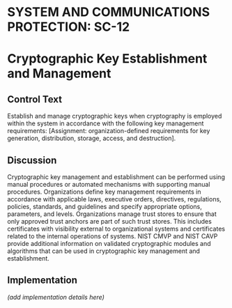 # SYSTEM AND COMMUNICATIONS PROTECTION: SC-12
# Cryptographic Key Establishment and Management

## Control Text

Establish and manage cryptographic keys when cryptography is employed within the system in accordance with the following key management requirements: [Assignment: organization-defined requirements for key generation, distribution, storage, access, and destruction].

## Discussion

Cryptographic key management and establishment can be performed using manual procedures or automated mechanisms with supporting manual procedures. Organizations define key management requirements in accordance with applicable laws, executive orders, directives, regulations, policies, standards, and guidelines and specify appropriate options, parameters, and levels. Organizations manage trust stores to ensure that only approved trust anchors are part of such trust stores. This includes certificates with visibility external to organizational systems and certificates related to the internal operations of systems. NIST CMVP and NIST CAVP provide additional information on validated cryptographic modules and algorithms that can be used in cryptographic key management and establishment.

## Implementation

_(add implementation details here)_
